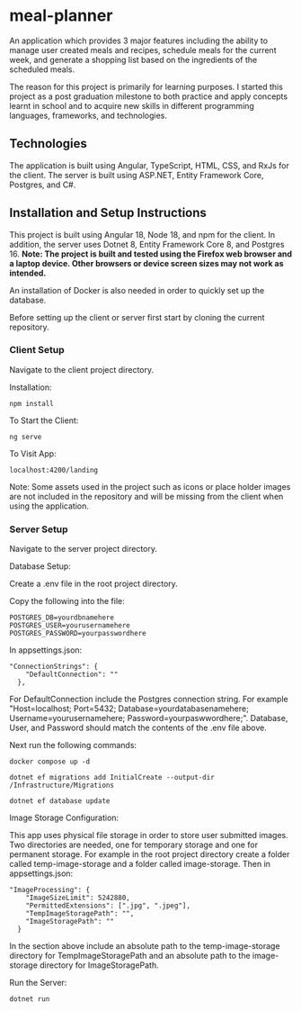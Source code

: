 # meal-planner
An application which provides 3 major features including the ability to manage user created meals and recipes, schedule meals for the current week, and generate a shopping list based on the ingredients of the scheduled meals.

The reason for this project is primarily for learning purposes. I started this project as a post graduation milestone to both practice and apply concepts learnt in school and to acquire new skills in different programming languages, frameworks, and technologies.

## Technologies
The application is built using Angular, TypeScript, HTML, CSS, and RxJs for the client. The server is built using ASP.NET, Entity Framework Core, Postgres, and C#.

## Installation and Setup Instructions

This project is built using Angular 18, Node 18, and npm for the client.
In addition, the server uses Dotnet 8, Entity Framework Core 8, and Postgres 16.
**Note: The project is built and tested using the Firefox web browser and a laptop device.
Other browsers or device screen sizes may not work as intended.**

An installation of Docker is also needed in order to quickly set up the database.

Before setting up the client or server first start by cloning the current repository.

### Client Setup

Navigate to the client project directory.

Installation: 

`npm install`

To Start the Client:

`ng serve`

To Visit App:

`localhost:4200/landing`

Note: Some assets used in the project such as icons or place holder images are not included in the repository and will be missing from the client when using the application.

### Server Setup

Navigate to the server project directory.

Database Setup:

Create a .env file in the root project directory.

Copy the following into the file:

```
POSTGRES_DB=yourdbnamehere
POSTGRES_USER=yourusernamehere
POSTGRES_PASSWORD=yourpasswordhere
```

In appsettings.json:

```
"ConnectionStrings": {
    "DefaultConnection": ""
  },
```

For DefaultConnection include the Postgres connection string. For example "Host=localhost; Port=5432; Database=yourdatabasenamehere; Username=yourusernamehere; Password=yourpaswwordhere;".
Database, User, and Password should match the contents of the .env file above.

Next run the following commands:

`docker compose up -d`

`dotnet ef migrations add InitialCreate --output-dir /Infrastructure/Migrations`

`dotnet ef database update`

Image Storage Configuration: 

This app uses physical file storage in order to store user submitted images.
Two directories are needed, one for temporary storage and one for permanent storage.
For example in the root project directory create a folder called temp-image-storage and a folder called image-storage.
Then in appsettings.json:

```
"ImageProcessing": {
    "ImageSizeLimit": 5242880,
    "PermittedExtensions": [".jpg", ".jpeg"],
    "TempImageStoragePath": "",
    "ImageStoragePath": ""
  }
```

In the section above include an absolute path to the temp-image-storage directory for TempImageStoragePath and an absolute path to the image-storage directory for ImageStoragePath.

Run the Server:

`dotnet run`
